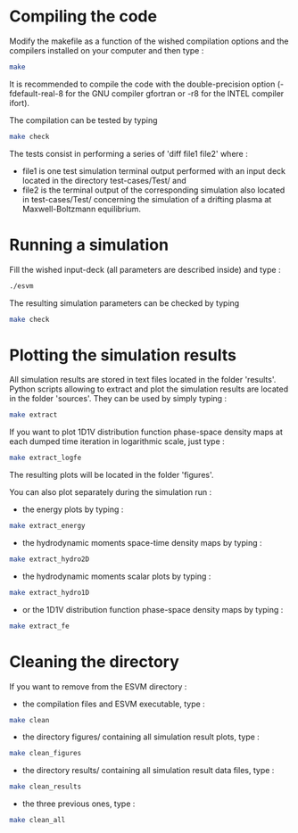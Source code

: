 # Compiling the code

Modify the makefile as a function of the wished compilation options and the compilers installed on your computer and then type :

```sh
make
```

It is recommended to compile the code with the double-precision option (-fdefault-real-8 for the GNU compiler gfortran or -r8 for the INTEL compiler ifort). 

The compilation can be tested by typing

```sh
make check
```

The tests consist in performing a series of 'diff file1 file2' where :
* file1 is one test simulation terminal output performed with an input deck located in the directory test-cases/Test/ and
* file2 is the terminal output of the corresponding simulation also located in test-cases/Test/ 
concerning the simulation of a drifting plasma at Maxwell-Boltzmann equilibrium.

# Running a simulation

Fill the wished input-deck (all parameters are described inside) and type :

```sh
./esvm
```

The resulting simulation parameters can be checked by typing

```sh
make check
```

# Plotting the simulation results

All simulation results are stored in text files located in the folder 'results'. 
Python scripts allowing to extract and plot the simulation results are located in the folder 'sources'.
They can be used by simply typing :

```sh
make extract
```

If you want to plot 1D1V distribution function phase-space density maps at each dumped time iteration in logarithmic scale, just type :

```sh
make extract_logfe  
```

The resulting plots will be located in the folder 'figures'.

You can also plot separately during the simulation run :
- the energy plots by typing :
```sh
make extract_energy  
```
- the hydrodynamic moments space-time density maps by typing :
```sh
make extract_hydro2D  
```
- the hydrodynamic moments scalar plots by typing : 
```sh
make extract_hydro1D
```
- or the 1D1V distribution function phase-space density maps by typing :
```sh
make extract_fe 
```

# Cleaning the directory

If you want to remove from the ESVM directory :

- the compilation files and ESVM executable, type :

```sh
make clean
```

- the directory figures/ containing all simulation result plots, type :

```sh
make clean_figures
```

- the directory results/ containing all simulation result data files, type :

```sh
make clean_results
```

- the three previous ones, type :

```sh
make clean_all
```
